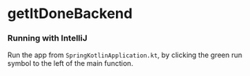# getItDoneBackend

### Running with IntelliJ
Run the app from `SpringKotlinApplication.kt`, by clicking the green run symbol to the left of the main function. 

